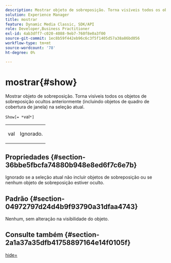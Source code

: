 ```yaml
---
description: Mostrar objeto de sobreposição. Torna visíveis todos os objetos de sobreposição ocultos anteriormente (incluindo objetos de quadro de cobertura de janela) na seleção atual.
solution: Experience Manager
title: mostrar
feature: Dynamic Media Classic, SDK/API
role: Developer,Business Practitioner
exl-id: 4ab3dff7-c020-4088-9eb7-760f8e0a3f00
source-git-commit: 1ec8b59f442eb96c6c3f5f1405d57a38a86bd056
workflow-type: tm+mt
source-wordcount: '78'
ht-degree: 0%

---
```


# mostrar{#show}

Mostrar objeto de sobreposição. Torna visíveis todos os objetos de sobreposição ocultos anteriormente (incluindo objetos de quadro de cobertura de janela) na seleção atual.

`Show[= *`val`*]`

<table id="simpletable_88D25B9C8E0A47EF90C8ABEBDE777183"> 
 <tr class="strow"> 
  <td class="stentry"> <p><span class="varname"> val</span> </p> </td> 
  <td class="stentry"> <p>Ignorado. </p></td> 
 </tr> 
</table>

## Propriedades {#section-36bbe5fbcfa74880b948e8ed6f7c6e7b}

Ignorado se a seleção atual não incluir objetos de sobreposição ou se nenhum objeto de sobreposição estiver oculto.

## Padrão {#section-04972797d24d4b9f93790a31dfaa4743}

Nenhum, sem alteração na visibilidade do objeto.

## Consulte também {#section-2a1a37a35dfb41758897164e14f0105f}

[hide=](../../../../../ir-api/http-protocol/image-rendering-api-ref/c-ir-http-protocol-ref/c-ir-http-protocol-command-reference/r-ir-hide.md#reference-681b9782f90a45b18ed50292ab2c096c)
